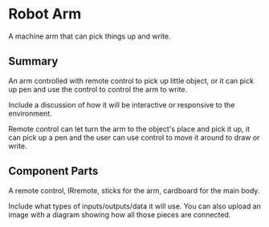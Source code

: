 # Robot Arm

A machine arm that can pick things up and write.

## Summary

An arm controlled with remote control to pick up little object,
or it can pick up pen and use the control to control the arm to write.

Include a discussion of how it will be interactive or responsive to the environment.

Remote control can let turn the arm to the object's place and pick it up,
it can pick up a pen and the user can use control to move it around to draw or write.

## Component Parts

A remote control, IRremote, sticks for the arm, cardboard for the main body.

Include what types of inputs/outputs/data it will use. 
You can also upload an image with a diagram showing how all those pieces are connected.

